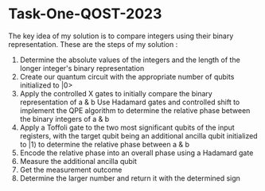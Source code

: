 # Task-One-QOST-2023
The key idea of my solution is to compare integers using their binary representation.
These are the steps of my solution :
1. Determine the absolute values of the integers and the length of the longer integer's binary representation
2. Create our quantum circuit with the appropriate number of qubits initialized to |0>
3. Apply the controlled X gates to initially compare the binary representation of a & b Use Hadamard gates and controlled shift to implement the QPE algorithm to determine the relative phase between the binary integers of a & b
4. Apply a Toffoli gate to the two most significant qubits of the input registers, with the target qubit being an additional ancilla qubit initialized to |1⟩  to determine the relative phase between a & b
5. Encode the relative phase into an overall phase using a Hadamard gate 
6. Measure the additional ancilla qubit
7. Get the measurement outcome
8. Determine the larger number and return it with the determined sign
